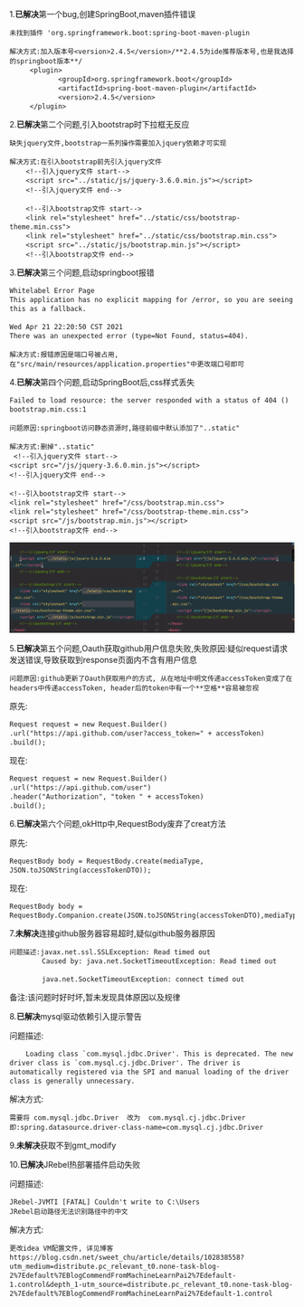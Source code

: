 1.**已解决**第一个bug,创建SpringBoot,maven插件错误

    未找到插件 'org.springframework.boot:spring-boot-maven-plugin
    
    解决方式:加入版本号<version>2.4.5</version>/**2.4.5为ide推荐版本号,也是我选择的springboot版本**/
         <plugin>
                <groupId>org.springframework.boot</groupId>
                <artifactId>spring-boot-maven-plugin</artifactId>
                <version>2.4.5</version>
         </plugin>

2.**已解决**第二个问题,引入bootstrap时下拉框无反应

    缺失jquery文件,bootstrap一系列操作需要加入jquery依赖才可实现
    
    解决方式:在引入bootstrap前先引入jquery文件
        <!--引入jquery文件 start-->
        <script src="../static/js/jquery-3.6.0.min.js"></script>
        <!--引入jquery文件 end-->
    
        <!--引入bootstrap文件 start-->
        <link rel="stylesheet" href="../static/css/bootstrap-theme.min.css">
        <link rel="stylesheet" href="../static/css/bootstrap.min.css">
        <script src="../static/js/bootstrap.min.js"></script>
        <!--引入bootstrap文件 end-->

3.**已解决**第三个问题,启动springboot报错

    Whitelabel Error Page
    This application has no explicit mapping for /error, so you are seeing this as a fallback.
    
    Wed Apr 21 22:20:50 CST 2021
    There was an unexpected error (type=Not Found, status=404).
    
    解决方式:报错原因是端口号被占用,在"src/main/resources/application.properties"中更改端口号即可

4.**已解决**第四个问题,启动SpringBoot后,css样式丢失

    Failed to load resource: the server responded with a status of 404 () bootstrap.min.css:1
    
    问题原因:springboot访问静态资源时,路径前缀中默认添加了"..static"
    
    解决方式:删掉"..static"
     <!--引入jquery文件 start-->
    <script src="/js/jquery-3.6.0.min.js"></script>
    <!--引入jquery文件 end-->
    
    <!--引入bootstrap文件 start-->
    <link rel="stylesheet" href="/css/bootstrap.min.css">
    <link rel="stylesheet" href="/css/bootstrap-theme.min.css">
    <script src="/js/bootstrap.min.js"></script>
    <!--引入bootstrap文件 end-->

![bug_04](../log_bug/bug_log_img/bug_04.png)

5.**已解决**第五个问题,Oauth获取github用户信息失败,失败原因:疑似request请求发送错误,导致获取到response页面内不含有用户信息

    问题原因:github更新了Oauth获取用户的方式, 从在地址中明文传递accessToken变成了在headers中传递accessToken, header后的token中有一个**空格**容易被忽视

原先:

    Request request = new Request.Builder()
    .url("https://api.github.com/user?access_token=" + accessToken)
    .build();

现在:

    Request request = new Request.Builder()
    .url("https://api.github.com/user")
    .header("Authorization", "token " + accessToken)
    .build();

6.**已解决**第六个问题,okHttp中,RequestBody废弃了creat方法

原先:

    RequestBody body = RequestBody.create(mediaType, JSON.toJSONString(accessTokenDTO));

现在:

    RequestBody body = RequestBody.Companion.create(JSON.toJSONString(accessTokenDTO),mediaType);

7.**未解决**连接github服务器容易超时,疑似github服务器原因
    
    问题描述:javax.net.ssl.SSLException: Read timed out
            Caused by: java.net.SocketTimeoutException: Read timed out
            
            java.net.SocketTimeoutException: connect timed out
备注:该问题时好时坏,暂未发现具体原因以及规律


8.**已解决**mysql驱动依赖引入提示警告 

问题描述:

        Loading class `com.mysql.jdbc.Driver'. This is deprecated. The new driver class is `com.mysql.cj.jdbc.Driver'. The driver is automatically registered via the SPI and manual loading of the driver class is generally unnecessary.

解决方式:

    需要将 com.mysql.jdbc.Driver  改为  com.mysql.cj.jdbc.Driver
    即:spring.datasource.driver-class-name=com.mysql.cj.jdbc.Driver

9.**未解决**获取不到gmt_modify

10.**已解决**JRebel热部署插件启动失败

问题描述:

    JRebel-JVMTI [FATAL] Couldn't write to C:\Users
    JRebel启动路径无法识别路径中的中文

解决方式:

    更改idea VM配置文件, 详见博客https://blog.csdn.net/sweet_chu/article/details/102838558?utm_medium=distribute.pc_relevant_t0.none-task-blog-2%7Edefault%7EBlogCommendFromMachineLearnPai2%7Edefault-1.control&depth_1-utm_source=distribute.pc_relevant_t0.none-task-blog-2%7Edefault%7EBlogCommendFromMachineLearnPai2%7Edefault-1.control

    


